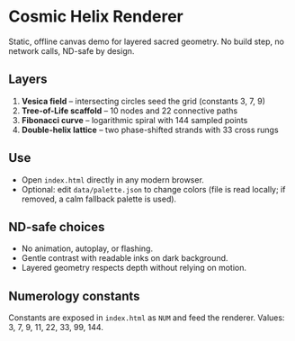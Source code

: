 # Cosmic Helix Renderer

Static, offline canvas demo for layered sacred geometry. No build step, no network calls, ND-safe by design.

## Layers
1. **Vesica field** – intersecting circles seed the grid (constants 3, 7, 9)
2. **Tree-of-Life scaffold** – 10 nodes and 22 connective paths
3. **Fibonacci curve** – logarithmic spiral with 144 sampled points
4. **Double-helix lattice** – two phase-shifted strands with 33 cross rungs

## Use
- Open `index.html` directly in any modern browser.
- Optional: edit `data/palette.json` to change colors (file is read locally; if removed, a calm fallback palette is used).

## ND-safe choices
- No animation, autoplay, or flashing.
- Gentle contrast with readable inks on dark background.
- Layered geometry respects depth without relying on motion.

## Numerology constants
Constants are exposed in `index.html` as `NUM` and feed the renderer. Values: 3, 7, 9, 11, 22, 33, 99, 144.
